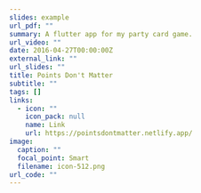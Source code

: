 ```yaml
---
slides: example
url_pdf: ""
summary: A flutter app for my party card game.
url_video: ""
date: 2016-04-27T00:00:00Z
external_link: ""
url_slides: ""
title: Points Don't Matter
subtitle: ""
tags: []
links:
  - icon: ""
    icon_pack: null
    name: Link
    url: https://pointsdontmatter.netlify.app/
image:
  caption: ""
  focal_point: Smart
  filename: icon-512.png
url_code: ""
---
```

